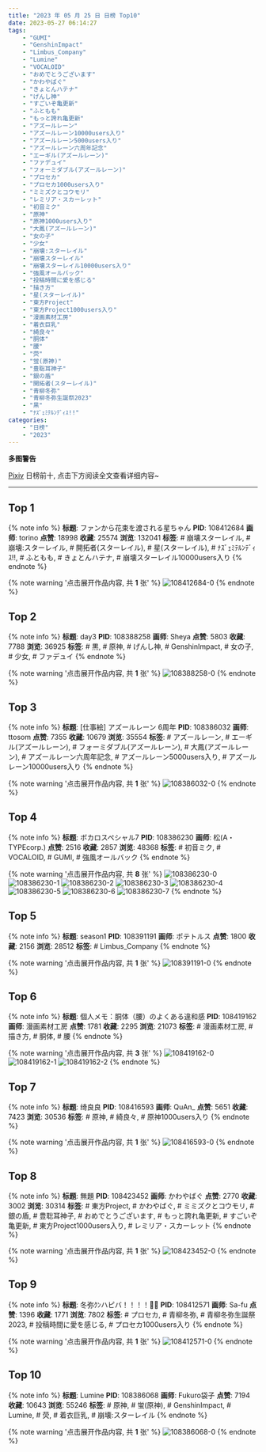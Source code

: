 ```yaml
---
title: "2023 年 05 月 25 日 日榜 Top10"
date: 2023-05-27 06:14:27
tags:
    - "GUMI"
    - "GenshinImpact"
    - "Limbus_Company"
    - "Lumine"
    - "VOCALOID"
    - "おめでとうございます"
    - "かわやばぐ"
    - "きょとんハテナ"
    - "げんし神"
    - "すごいぞ亀更新"
    - "ふともも"
    - "もっと誇れ亀更新"
    - "アズールレーン"
    - "アズールレーン10000users入り"
    - "アズールレーン5000users入り"
    - "アズールレーン六周年記念"
    - "エーギル(アズールレーン)"
    - "ファデュイ"
    - "フォーミダブル(アズールレーン)"
    - "プロセカ"
    - "プロセカ1000users入り"
    - "ミミズクとコウモリ"
    - "レミリア・スカーレット"
    - "初音ミク"
    - "原神"
    - "原神1000users入り"
    - "大鳳(アズールレーン)"
    - "女の子"
    - "少女"
    - "崩壊:スターレイル"
    - "崩壊スターレイル"
    - "崩壊スターレイル10000users入り"
    - "強風オールバック"
    - "投稿時間に愛を感じる"
    - "描き方"
    - "星(スターレイル)"
    - "東方Project"
    - "東方Project1000users入り"
    - "漫画素材工房"
    - "着衣巨乳"
    - "綺良々"
    - "胴体"
    - "腰"
    - "荧"
    - "蛍(原神)"
    - "豊聡耳神子"
    - "銀の盾"
    - "開拓者(スターレイル)"
    - "青柳冬弥"
    - "青柳冬弥生誕祭2023"
    - "黒"
    - "ﾅｽﾞｪﾐﾃﾙﾝﾃﾞｨｽ!!"
categories:
    - "日榜"
    - "2023"
---
```


<i class="fa fa-triangle-exclamation"></i>**多图警告**<i class="fa fa-triangle-exclamation"></i>

[Pixiv](https://www.pixiv.net/) 日榜前十, 点击下方阅读全文查看详细内容~

<!-- more -->

---

## Top 1

{% note info %}
**标题**: ファンから花束を渡される星ちゃん
**PID**: 108412684 **画师**: torino
**点赞**: 18998 **收藏**: 25574 **浏览**: 132041
**标签**: # 崩壊スターレイル, # 崩壊:スターレイル, # 開拓者(スターレイル), # 星(スターレイル), # ﾅｽﾞｪﾐﾃﾙﾝﾃﾞｨｽ!!, # ふともも, # きょとんハテナ, # 崩壊スターレイル10000users入り
{% endnote %}

{% note warning '点击展开作品内容, 共 **1** 张' %}
![108412684-0](https://i.pixiv.re/img-original/img/2023/05/25/00/00/38/108412684_p0.jpg)
{% endnote %}

## Top 2

{% note info %}
**标题**: day3
**PID**: 108388258 **画师**: Sheya
**点赞**: 5803 **收藏**: 7788 **浏览**: 36925
**标签**: # 黒, # 原神, # げんし神, # GenshinImpact, # 女の子, # 少女, # ファデュイ
{% endnote %}

{% note warning '点击展开作品内容, 共 **1** 张' %}
![108388258-0](https://i.pixiv.re/img-original/img/2023/05/24/01/11/56/108388258_p0.jpg)
{% endnote %}

## Top 3

{% note info %}
**标题**: [仕事絵] アズールレーン 6周年
**PID**: 108386032 **画师**: ttosom
**点赞**: 7355 **收藏**: 10679 **浏览**: 35554
**标签**: # アズールレーン, # エーギル(アズールレーン), # フォーミダブル(アズールレーン), # 大鳳(アズールレーン), # アズールレーン六周年記念, # アズールレーン5000users入り, # アズールレーン10000users入り
{% endnote %}

{% note warning '点击展开作品内容, 共 **1** 张' %}
![108386032-0](https://i.pixiv.re/img-original/img/2023/05/24/00/00/35/108386032_p0.jpg)
{% endnote %}

## Top 4

{% note info %}
**标题**: ボカロスペシャル7
**PID**: 108386230 **画师**: 松(A・TYPEcorp.)
**点赞**: 2516 **收藏**: 2857 **浏览**: 48368
**标签**: # 初音ミク, # VOCALOID, # GUMI, # 強風オールバック
{% endnote %}

{% note warning '点击展开作品内容, 共 **8** 张' %}
![108386230-0](https://i.pixiv.re/img-original/img/2023/05/24/00/02/33/108386230_p0.jpg)
![108386230-1](https://i.pixiv.re/img-original/img/2023/05/24/00/02/33/108386230_p1.jpg)
![108386230-2](https://i.pixiv.re/img-original/img/2023/05/24/00/02/33/108386230_p2.jpg)
![108386230-3](https://i.pixiv.re/img-original/img/2023/05/24/00/02/33/108386230_p3.jpg)
![108386230-4](https://i.pixiv.re/img-original/img/2023/05/24/00/02/33/108386230_p4.jpg)
![108386230-5](https://i.pixiv.re/img-original/img/2023/05/24/00/02/33/108386230_p5.jpg)
![108386230-6](https://i.pixiv.re/img-original/img/2023/05/24/00/02/33/108386230_p6.jpg)
![108386230-7](https://i.pixiv.re/img-original/img/2023/05/24/00/02/33/108386230_p7.jpg)
{% endnote %}

## Top 5

{% note info %}
**标题**: season1
**PID**: 108391191 **画师**: ポテトルス
**点赞**: 1800 **收藏**: 2156 **浏览**: 28512
**标签**: # Limbus_Company
{% endnote %}

{% note warning '点击展开作品内容, 共 **1** 张' %}
![108391191-0](https://i.pixiv.re/img-original/img/2023/05/24/04/43/54/108391191_p0.jpg)
{% endnote %}

## Top 6

{% note info %}
**标题**: 個人メモ：胴体（腰）のよくある違和感
**PID**: 108419162 **画师**: 漫画素材工房
**点赞**: 1781 **收藏**: 2295 **浏览**: 21073
**标签**: # 漫画素材工房, # 描き方, # 胴体, # 腰
{% endnote %}

{% note warning '点击展开作品内容, 共 **3** 张' %}
![108419162-0](https://i.pixiv.re/img-original/img/2023/05/25/07/00/07/108419162_p0.jpg)
![108419162-1](https://i.pixiv.re/img-original/img/2023/05/25/07/00/07/108419162_p1.jpg)
![108419162-2](https://i.pixiv.re/img-original/img/2023/05/25/07/00/07/108419162_p2.jpg)
{% endnote %}

## Top 7

{% note info %}
**标题**: 绮良良
**PID**: 108416593 **画师**: QuAn_
**点赞**: 5651 **收藏**: 7423 **浏览**: 30536
**标签**: # 原神, # 綺良々, # 原神1000users入り
{% endnote %}

{% note warning '点击展开作品内容, 共 **1** 张' %}
![108416593-0](https://i.pixiv.re/img-original/img/2023/05/25/02/46/23/108416593_p0.jpg)
{% endnote %}

## Top 8

{% note info %}
**标题**: 無題
**PID**: 108423452 **画师**: かわやばぐ
**点赞**: 2770 **收藏**: 3002 **浏览**: 30314
**标签**: # 東方Project, # かわやばぐ, # ミミズクとコウモリ, # 銀の盾, # 豊聡耳神子, # おめでとうございます, # もっと誇れ亀更新, # すごいぞ亀更新, # 東方Project1000users入り, # レミリア・スカーレット
{% endnote %}

{% note warning '点击展开作品内容, 共 **1** 张' %}
![108423452-0](https://i.pixiv.re/img-original/img/2023/05/25/12/45/26/108423452_p0.jpg)
{% endnote %}

## Top 9

{% note info %}
**标题**: 冬弥ｸﾝハピバ！！！！🎂🎉
**PID**: 108412571 **画师**: Sa-fu
**点赞**: 1396 **收藏**: 1771 **浏览**: 7802
**标签**: # プロセカ, # 青柳冬弥, # 青柳冬弥生誕祭2023, # 投稿時間に愛を感じる, # プロセカ1000users入り
{% endnote %}

{% note warning '点击展开作品内容, 共 **1** 张' %}
![108412571-0](https://i.pixiv.re/img-original/img/2023/05/25/00/00/06/108412571_p0.jpg)
{% endnote %}

## Top 10

{% note info %}
**标题**: Lumine
**PID**: 108386068 **画师**: Fukuro袋子
**点赞**: 7194 **收藏**: 10643 **浏览**: 55246
**标签**: # 原神, # 蛍(原神), # GenshinImpact, # Lumine, # 荧, # 着衣巨乳, # 崩壊:スターレイル
{% endnote %}

{% note warning '点击展开作品内容, 共 **1** 张' %}
![108386068-0](https://i.pixiv.re/img-original/img/2023/05/25/23/50/38/108386068_p0.jpg)
{% endnote %}
